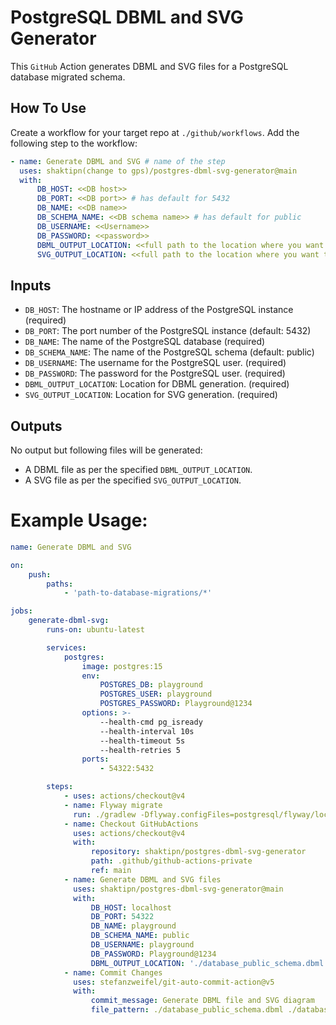 # PostgreSQL DBML and SVG Generator

This `GitHub` Action generates DBML and SVG files for a PostgreSQL database migrated schema.

## How To Use

Create a workflow for your target repo at `./github/workflows`.
Add the following step to the workflow:

```yaml
- name: Generate DBML and SVG # name of the step
  uses: shaktipn(change to gps)/postgres-dbml-svg-generator@main
  with:
      DB_HOST: <<DB host>>
      DB_PORT: <<DB port>> # has default for 5432
      DB_NAME: <<DB name>>
      DB_SCHEMA_NAME: <<DB schema name>> # has default for public
      DB_USERNAME: <<Username>>
      DB_PASSWORD: <<password>>
      DBML_OUTPUT_LOCATION: <<full path to the location where you want to save the dbml file>>
      SVG_OUTPUT_LOCATION: <<full path to the location where you want to save the svg file>>
```

## Inputs

-   `DB_HOST`: The hostname or IP address of the PostgreSQL instance (required)
-   `DB_PORT`: The port number of the PostgreSQL instance (default: 5432)
-   `DB_NAME`: The name of the PostgreSQL database (required)
-   `DB_SCHEMA_NAME`: The name of the PostgreSQL schema (default: public)
-   `DB_USERNAME`: The username for the PostgreSQL user. (required)
-   `DB_PASSWORD`: The password for the PostgreSQL user. (required)
-   `DBML_OUTPUT_LOCATION`: Location for DBML generation. (required)
-   `SVG_OUTPUT_LOCATION`: Location for SVG generation. (required)

## Outputs

No output but following files will be generated:

-   A DBML file as per the specified `DBML_OUTPUT_LOCATION`.
-   A SVG file as per the specified `SVG_OUTPUT_LOCATION`.

# Example Usage:

```yaml
name: Generate DBML and SVG

on:
    push:
        paths:
            - 'path-to-database-migrations/*'

jobs:
    generate-dbml-svg:
        runs-on: ubuntu-latest

        services:
            postgres:
                image: postgres:15
                env:
                    POSTGRES_DB: playground
                    POSTGRES_USER: playground
                    POSTGRES_PASSWORD: Playground@1234
                options: >-
                    --health-cmd pg_isready
                    --health-interval 10s
                    --health-timeout 5s
                    --health-retries 5
                ports:
                    - 54322:5432

        steps:
            - uses: actions/checkout@v4
            - name: Flyway migrate
              run: ./gradlew -Dflyway.configFiles=postgresql/flyway/local.conf flywayMigrate -i
            - name: Checkout GitHubActions
              uses: actions/checkout@v4
              with:
                  repository: shaktipn/postgres-dbml-svg-generator
                  path: .github/github-actions-private
                  ref: main
            - name: Generate DBML and SVG files
              uses: shaktipn/postgres-dbml-svg-generator@main
              with:
                  DB_HOST: localhost
                  DB_PORT: 54322
                  DB_NAME: playground
                  DB_SCHEMA_NAME: public
                  DB_USERNAME: playground
                  DB_PASSWORD: Playground@1234
                  DBML_OUTPUT_LOCATION: './database_public_schema.dbml'
            - name: Commit Changes
              uses: stefanzweifel/git-auto-commit-action@v5
              with:
                  commit_message: Generate DBML file and SVG diagram
                  file_pattern: ./database_public_schema.dbml ./database_public_schema.svg
```
